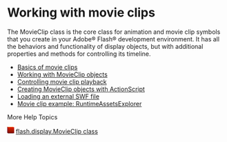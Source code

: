 # Working with movie clips

The MovieClip class is the core class for animation and movie clip symbols that
you create in your Adobe® Flash® development environment. It has all the
behaviors and functionality of display objects, but with additional properties
and methods for controlling its timeline.

- [Basics of movie clips](./basics-of-movie-clips.md)
- [Working with MovieClip objects](./working-with-movieclip-objects.md)
- [Controlling movie clip playback](./controlling-movie-clip-playback.md)
- [Creating MovieClip objects with ActionScript](./creating-movieclip-objects-with-actionscript.md)
- [Loading an external SWF file](./loading-an-external-swf-file.md)
- [Movie clip example: RuntimeAssetsExplorer](./movie-clip-example-runtime-assets-explorer.md)

More Help Topics

![](../../img/flashplatformLinkIndicator.png)
[flash.display.MovieClip class](https://airsdk.dev/reference/actionscript/3.0/flash/display/MovieClip.html)
